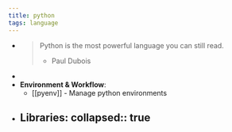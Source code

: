 ```yaml
---
title: python
tags: language
---
```


-
  >Python is the most powerful language you can still read.
  >- Paul Dubois
-
- **Environment & Workflow**:
	- [[pyenv]] - Manage python environments
- **Libraries**:
  collapsed:: true
	-